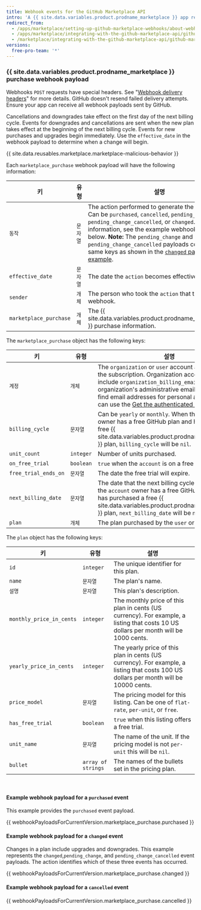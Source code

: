 ```yaml
---
title: Webhook events for the GitHub Marketplace API
intro: 'A {{ site.data.variables.product.prodname_marketplace }} app receives information about changes to a user''s plan from the Marketplace purchase event webhook. A Marketplace purchase event is triggered when a user purchases, cancels, or changes their payment plan. For details on how to respond to each of these types of events, see "[Billing flows](/marketplace/integrating-with-the-github-marketplace-api/#billing-flows)."'
redirect_from:
  - /apps/marketplace/setting-up-github-marketplace-webhooks/about-webhook-payloads-for-a-github-marketplace-listing/
  - /apps/marketplace/integrating-with-the-github-marketplace-api/github-marketplace-webhook-events/
  - /marketplace/integrating-with-the-github-marketplace-api/github-marketplace-webhook-events
versions:
  free-pro-team: '*'
---
```




### {{ site.data.variables.product.prodname_marketplace }} purchase webhook payload

Webhooks `POST` requests have special headers. See "[Webhook delivery headers](/webhooks/event-payloads/#delivery-headers)" for more details. GitHub doesn't resend failed delivery attempts. Ensure your app can receive all webhook payloads sent by GitHub.

Cancellations and downgrades take effect on the first day of the next billing cycle. Events for downgrades and cancellations are sent when the new plan takes effect at the beginning of the next billing cycle. Events for new purchases and upgrades begin immediately. Use the `effective_date` in the webhook payload to determine when a change will begin.

{{ site.data.reusables.marketplace.marketplace-malicious-behavior }}

Each `marketplace_purchase` webhook payload will have the following information:


| 키                      | 유형    | 설명                                                                                                                                                                                                                                                                                                                                                                                               |
| ---------------------- | ----- | ------------------------------------------------------------------------------------------------------------------------------------------------------------------------------------------------------------------------------------------------------------------------------------------------------------------------------------------------------------------------------------------------ |
| `동작`                   | `문자열` | The action performed to generate the webhook. Can be `purchased`, `cancelled`, `pending_change`, `pending_change_cancelled`, or `changed`. For more information, see the example webhook payloads below. **Note:** The `pending_change` and `pending_change_cancelled` payloads contain the same keys as shown in the [`changed` payload example](#example-webhook-payload-for-a-changed-event). |
| `effective_date`       | `문자열` | The date the `action` becomes effective.                                                                                                                                                                                                                                                                                                                                                         |
| `sender`               | `개체`  | The person who took the `action` that triggered the webhook.                                                                                                                                                                                                                                                                                                                                     |
| `marketplace_purchase` | `개체`  | The {{ site.data.variables.product.prodname_marketplace }} purchase information.                                                                                                                                                                                                                                                                                                                 |

The `marketplace_purchase` object has the following keys:

| 키                    | 유형        | 설명                                                                                                                                                                                                                                                                                                                                             |
| -------------------- | --------- | ---------------------------------------------------------------------------------------------------------------------------------------------------------------------------------------------------------------------------------------------------------------------------------------------------------------------------------------------- |
| `계정`                 | `개체`      | The `organization` or `user` account associated with the subscription. Organization accounts will include `organization_billing_email`, which is the organization's administrative email address. To find email addresses for personal accounts, you can use the [Get the authenticated user](/v3/users/#get-the-authenticated-user) endpoint. |
| `billing_cycle`      | `문자열`     | Can be `yearly` or `monthly`. When the `account` owner has a free GitHub plan and has purchased a free {{ site.data.variables.product.prodname_marketplace }} plan, `billing_cycle` will be `nil`.                                                                                                                                             |
| `unit_count`         | `integer` | Number of units purchased.                                                                                                                                                                                                                                                                                                                     |
| `on_free_trial`      | `boolean` | `true` when the `account` is on a free trial.                                                                                                                                                                                                                                                                                                  |
| `free_trial_ends_on` | `문자열`     | The date the free trial will expire.                                                                                                                                                                                                                                                                                                           |
| `next_billing_date`  | `문자열`     | The date that the next billing cycle will start. When the `account` owner has a free GitHub.com plan and has purchased a free {{ site.data.variables.product.prodname_marketplace }} plan, `next_billing_date` will be `nil`.                                                                                                                  |
| `plan`               | `개체`      | The plan purchased by the `user` or `organization`.                                                                                                                                                                                                                                                                                            |

The `plan` object has the following keys:

| 키                        | 유형                 | 설명                                                                                                                                    |
| ------------------------ | ------------------ | ------------------------------------------------------------------------------------------------------------------------------------- |
| `id`                     | `integer`          | The unique identifier for this plan.                                                                                                  |
| `name`                   | `문자열`              | The plan's name.                                                                                                                      |
| `설명`                     | `문자열`              | This plan's description.                                                                                                              |
| `monthly_price_in_cents` | `integer`          | The monthly price of this plan in cents (US currency). For example, a listing that costs 10 US dollars per month will be 1000 cents.  |
| `yearly_price_in_cents`  | `integer`          | The yearly price of this plan in cents (US currency). For example, a listing that costs 100 US dollars per month will be 10000 cents. |
| `price_model`            | `문자열`              | The pricing model for this listing. Can be one of `flat-rate`, `per-unit`, or `free`.                                                 |
| `has_free_trial`         | `boolean`          | `true` when this listing offers a free trial.                                                                                         |
| `unit_name`              | `문자열`              | The name of the unit. If the pricing model is not `per-unit` this will be `nil`.                                                      |
| `bullet`                 | `array of strings` | The names of the bullets set in the pricing plan.                                                                                     |

<br/>

#### Example webhook payload for a `purchased` event
This example provides the `purchased` event payload.

{{ webhookPayloadsForCurrentVersion.marketplace_purchase.purchased }}

#### Example webhook payload for a `changed` event

Changes in a plan include upgrades and downgrades. This example represents the `changed`,`pending_change`, and `pending_change_cancelled` event payloads. The action identifies which of these three events has occurred.

{{ webhookPayloadsForCurrentVersion.marketplace_purchase.changed }}

#### Example webhook payload for a `cancelled` event

{{ webhookPayloadsForCurrentVersion.marketplace_purchase.cancelled }}
